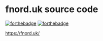 # fnord.uk source code

[![forthebadge](http://forthebadge.com/images/badges/designed-in-ms-paint.svg)](http://forthebadge.com) [![forthebadge](http://forthebadge.com/images/badges/compatibility-pc-load-letter.svg)](http://forthebadge.com)

https://fnord.uk/